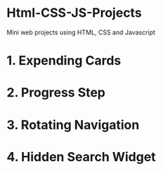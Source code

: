 # Html-CSS-JS-Projects
Mini web projects using HTML, CSS and Javascript

<h1>1. Expending Cards</h1>
<h1>2. Progress Step</h1>
<h1>3. Rotating Navigation</h1>
<h1>4. Hidden Search Widget</h1>
